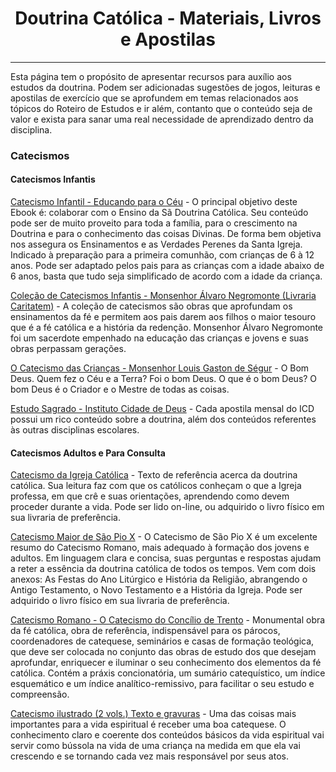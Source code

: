 <h1 align="center">Doutrina Católica - Materiais, Livros e Apostilas</h1>

---

Esta página tem o propósito de apresentar recursos para auxílio aos estudos da doutrina. Podem ser adicionadas sugestões de jogos, leituras e apostilas de exercício que se aprofundem em temas relacionados aos tópicos do Roteiro de Estudos e ir além, contanto que o conteúdo seja de valor e exista para sanar uma real necessidade de aprendizado dentro da disciplina.

### Catecismos

#### Catecismos Infantis

[Catecismo Infantil - Educando para o Céu](https://p.eduzz.com/441714) - O principal objetivo deste Ebook é: colaborar com o Ensino da Sã Doutrina Católica. Seu conteúdo pode ser de muito proveito para toda a família, para o crescimento na Doutrina e para o conhecimento das coisas Divinas. De forma bem objetiva nos assegura os Ensinamentos e as Verdades Perenes da Santa Igreja. Indicado à preparação para a primeira comunhão, com crianças de 6 à 12 anos. Pode ser adaptado pelos pais para as crianças com a idade abaixo de 6 anos, basta que tudo seja simplificado de acordo com a idade da criança.

[Coleção de Catecismos Infantis - Monsenhor Álvaro Negromonte (Livraria Caritatem)](https://www.livrariacaritatem.com.br/colecao-de-catecismos-infantis) - A coleção de catecismos são obras que aprofundam os ensinamentos da fé e permitem aos pais darem aos filhos o maior tesouro que é a fé católica e a história da redenção. Monsenhor Álvaro Negromonte foi um sacerdote empenhado na educação das crianças e jovens e suas obras perpassam gerações.

[O Catecismo das Crianças - Monsenhor Louis Gaston de Ségur](https://livraria.deiaetiba.com.br/o-catecismo-das-criancas) - O Bom Deus. Quem fez o Céu e a Terra? Foi o bom Deus. O que é o bom Deus? O bom Deus é o Criador e o Mestre de todas as coisas.

[Estudo Sagrado - Instituto Cidade de Deus](https://editoracidadededeus.com/) - Cada apostila mensal do ICD possui um rico conteúdo sobre a doutrina, além dos conteúdos referentes às outras disciplinas escolares.

#### Catecismos Adultos e Para Consulta

[Catecismo da Igreja Católica](https://www.vatican.va/archive/cathechism_po/index_new/prima-pagina-cic_po.html) - Texto de referência acerca da doutrina católica. Sua leitura faz com que os católicos conheçam o que a Igreja professa, em que crê e suas orientações, aprendendo como devem proceder durante a vida. Pode ser lido on-line, ou adquirido o livro físico em sua livraria de preferência.

[Catecismo Maior de São Pio X](https://www.amazon.com.br/Catecismo-Maior-S%C3%A3o-Pio-X/dp/8585432217) - O Catecismo de São Pio X é um excelente resumo do Catecismo Romano, mais adequado à formação dos jovens e adultos. Em linguagem clara e concisa, suas perguntas e respostas ajudam a reter a essência da doutrina católica de todos os tempos. Vem com dois anexos: As Festas do Ano Litúrgico e História da Religião, abrangendo o Antigo Testamento, o Novo Testamento e a História da Igreja. Pode ser adquirido o livro físico em sua livraria de preferência.

[Catecismo Romano - O Catecismo do Concílio de Trento](https://ecclesiae.com.br/catecismo-romano-o-catecismo-do-concilio-de-trento-castela) - Monumental obra da fé católica, obra de referência, indispensável para os párocos, coordenadores de catequese, seminários e casas de formação teológica, que deve ser colocada no conjunto das obras de estudo dos que desejam aprofundar, enriquecer e iluminar o seu conhecimento dos elementos da fé católica. Contém a práxis concionatória, um sumário catequístico, um índice esquemático e um índice analítico-remissivo, para facilitar o seu estudo e compreensão.

[Catecismo ilustrado (2 vols.) Texto e gravuras](https://livraria.deiaetiba.com.br/catecismo-ilustrado) - Uma das coisas mais importantes para a vida espiritual é receber uma boa catequese. O conhecimento claro e coerente dos conteúdos básicos da vida espiritual vai servir como bússola na vida de uma criança na medida em que ela vai crescendo e se tornando cada vez mais responsável por seus atos.
